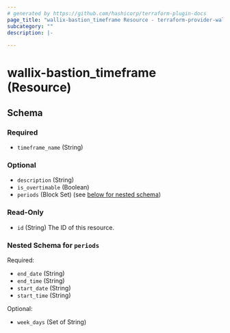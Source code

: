 ```yaml
---
# generated by https://github.com/hashicorp/terraform-plugin-docs
page_title: "wallix-bastion_timeframe Resource - terraform-provider-wallix-bastion"
subcategory: ""
description: |-
  
---
```


# wallix-bastion_timeframe (Resource)





<!-- schema generated by tfplugindocs -->
## Schema

### Required

- `timeframe_name` (String)

### Optional

- `description` (String)
- `is_overtimable` (Boolean)
- `periods` (Block Set) (see [below for nested schema](#nestedblock--periods))

### Read-Only

- `id` (String) The ID of this resource.

<a id="nestedblock--periods"></a>
### Nested Schema for `periods`

Required:

- `end_date` (String)
- `end_time` (String)
- `start_date` (String)
- `start_time` (String)

Optional:

- `week_days` (Set of String)
